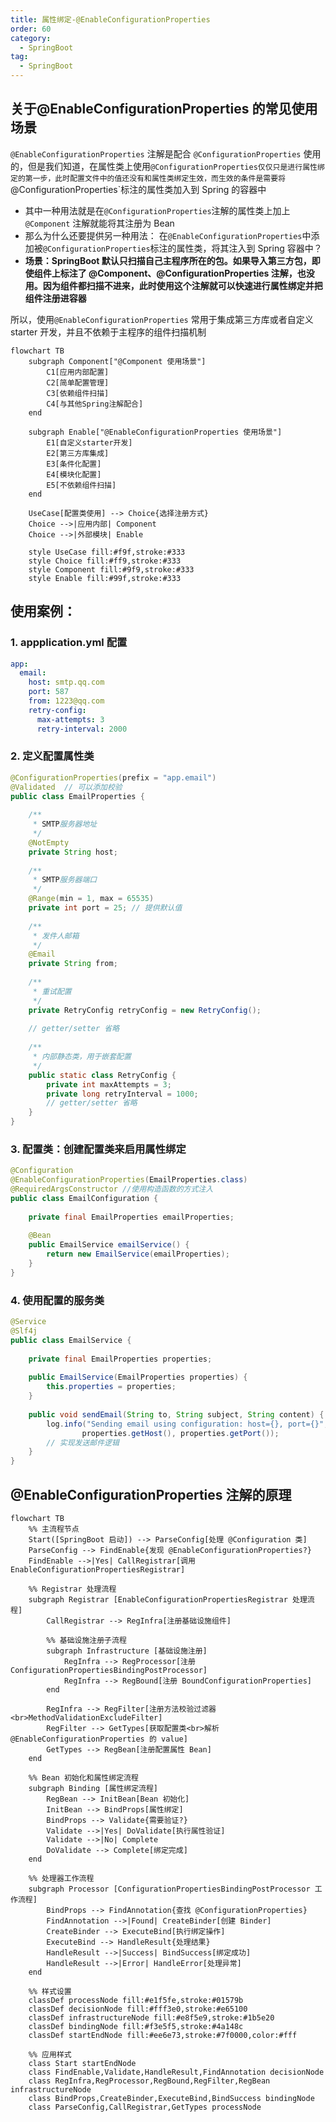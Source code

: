 ```yaml
---
title: 属性绑定-@EnableConfigurationProperties
order: 60
category:
  - SpringBoot
tag:
  - SpringBoot
---
```




## 关于@EnableConfigurationProperties 的常见使用场景

`@EnableConfigurationProperties` 注解是配合 `@ConfigurationProperties` 使用的，但是我们知道，在属性类上使用`@ConfigurationProperties仅仅只是进行属性绑定的第一步，此时配置文件中的值还没有和属性类绑定生效，而生效的条件是需要将`@ConfigurationProperties`标注的属性类加入到 Spring 的容器中

- 其中一种用法就是在`@ConfigurationProperties`注解的属性类上加上`@Component` 注解就能将其注册为 Bean
- 那么为什么还要提供另一种用法： 在`@EnableConfigurationProperties`中添加被`@ConfigurationProperties`标注的属性类，将其注入到 Spring 容器中？
- **场景：SpringBoot 默认只扫描自己主程序所在的包。如果导入第三方包，即使组件上标注了 @Component、@ConfigurationProperties 注解，也没用。因为组件都扫描不进来，此时使用这个注解就可以快速进行属性绑定并把组件注册进容器**

所以，使用`@EnableConfigurationProperties` 常用于集成第三方库或者自定义 starter 开发，并且不依赖于主程序的组件扫描机制



~~~mermaid
flowchart TB
    subgraph Component["@Component 使用场景"]
        C1[应用内部配置]
        C2[简单配置管理]
        C3[依赖组件扫描]
        C4[与其他Spring注解配合]
    end
    
    subgraph Enable["@EnableConfigurationProperties 使用场景"]
        E1[自定义starter开发]
        E2[第三方库集成]
        E3[条件化配置]
        E4[模块化配置]
        E5[不依赖组件扫描]
    end
    
    UseCase[配置类使用] --> Choice{选择注册方式}
    Choice -->|应用内部| Component
    Choice -->|外部模块| Enable
    
    style UseCase fill:#f9f,stroke:#333
    style Choice fill:#ff9,stroke:#333
    style Component fill:#9f9,stroke:#333
    style Enable fill:#99f,stroke:#333
~~~



## 使用案例：

### 1. appplication.yml 配置

~~~yaml
app:
  email:
    host: smtp.qq.com
    port: 587
    from: 1223@qq.com
    retry-config:
      max-attempts: 3
      retry-interval: 2000
~~~



### 2. 定义配置属性类

~~~java
@ConfigurationProperties(prefix = "app.email")
@Validated  // 可以添加校验
public class EmailProperties {
    
    /**
     * SMTP服务器地址
     */
    @NotEmpty
    private String host;
    
    /**
     * SMTP服务器端口
     */
    @Range(min = 1, max = 65535)
    private int port = 25; // 提供默认值
    
    /**
     * 发件人邮箱
     */
    @Email
    private String from;
    
    /**
     * 重试配置
     */
    private RetryConfig retryConfig = new RetryConfig();
    
    // getter/setter 省略
    
    /**
     * 内部静态类，用于嵌套配置
     */
    public static class RetryConfig {
        private int maxAttempts = 3;
        private long retryInterval = 1000;
        // getter/setter 省略
    }
}
~~~



### 3. 配置类：创建配置类来启用属性绑定

~~~java
@Configuration
@EnableConfigurationProperties(EmailProperties.class)
@RequiredArgsConstructor //使用构造函数的方式注入
public class EmailConfiguration {
    
    private final EmailProperties emailProperties;
    
    @Bean
    public EmailService emailService() {
        return new EmailService(emailProperties);
    }
}
~~~



### 4. 使用配置的服务类

~~~java
@Service
@Slf4j
public class EmailService {
    
    private final EmailProperties properties;
    
    public EmailService(EmailProperties properties) {
        this.properties = properties;
    }
    
    public void sendEmail(String to, String subject, String content) {
        log.info("Sending email using configuration: host={}, port={}", 
                properties.getHost(), properties.getPort());
        // 实现发送邮件逻辑
    }
}
~~~





## @EnableConfigurationProperties 注解的原理





~~~mermaid
flowchart TB
    %% 主流程节点
    Start([SpringBoot 启动]) --> ParseConfig[处理 @Configuration 类]
    ParseConfig --> FindEnable{发现 @EnableConfigurationProperties?}
    FindEnable -->|Yes| CallRegistrar[调用 EnableConfigurationPropertiesRegistrar]
    
    %% Registrar 处理流程
    subgraph Registrar [EnableConfigurationPropertiesRegistrar 处理流程]
        CallRegistrar --> RegInfra[注册基础设施组件]
        
        %% 基础设施注册子流程
        subgraph Infrastructure [基础设施注册]
            RegInfra --> RegProcessor[注册 ConfigurationPropertiesBindingPostProcessor]
            RegInfra --> RegBound[注册 BoundConfigurationProperties]
        end
        
        RegInfra --> RegFilter[注册方法校验过滤器<br>MethodValidationExcludeFilter]
        RegFilter --> GetTypes[获取配置类<br>解析 @EnableConfigurationProperties 的 value]
        GetTypes --> RegBean[注册配置属性 Bean]
    end
    
    %% Bean 初始化和属性绑定流程
    subgraph Binding [属性绑定流程]
        RegBean --> InitBean[Bean 初始化]
        InitBean --> BindProps[属性绑定]
        BindProps --> Validate{需要验证?}
        Validate -->|Yes| DoValidate[执行属性验证]
        Validate -->|No| Complete
        DoValidate --> Complete[绑定完成]
    end
    
    %% 处理器工作流程
    subgraph Processor [ConfigurationPropertiesBindingPostProcessor 工作流程]
        BindProps --> FindAnnotation{查找 @ConfigurationProperties}
        FindAnnotation -->|Found| CreateBinder[创建 Binder]
        CreateBinder --> ExecuteBind[执行绑定操作]
        ExecuteBind --> HandleResult{处理结果}
        HandleResult -->|Success| BindSuccess[绑定成功]
        HandleResult -->|Error| HandleError[处理异常]
    end
    
    %% 样式设置
    classDef processNode fill:#e1f5fe,stroke:#01579b
    classDef decisionNode fill:#fff3e0,stroke:#e65100
    classDef infrastructureNode fill:#e8f5e9,stroke:#1b5e20
    classDef bindingNode fill:#f3e5f5,stroke:#4a148c
    classDef startEndNode fill:#ee6e73,stroke:#7f0000,color:#fff
    
    %% 应用样式
    class Start startEndNode
    class FindEnable,Validate,HandleResult,FindAnnotation decisionNode
    class RegInfra,RegProcessor,RegBound,RegFilter,RegBean infrastructureNode
    class BindProps,CreateBinder,ExecuteBind,BindSuccess bindingNode
    class ParseConfig,CallRegistrar,GetTypes processNode
~~~



